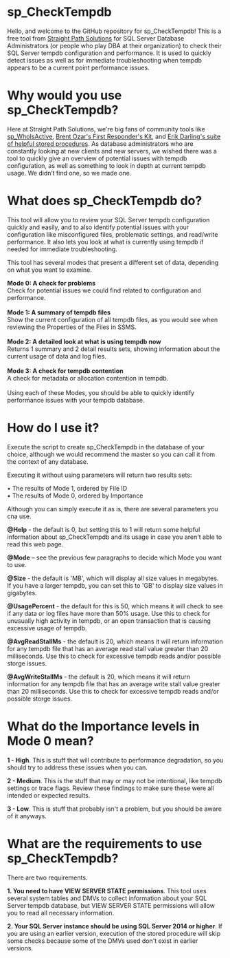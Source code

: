 # sp_CheckTempdb
Hello, and welcome to the GitHub repository for sp_CheckTempdb! This is a free tool from [Straight Path Solutions](https://straightpathsql.com/) for SQL Server Database Administrators (or people who play DBA at their organization) to check their SQL Server tempdb configuration and performance. It is used to quickly detect issues as well as for immediate troubleshooting when tempdb appears to be a current point performance issues.

# Why would you use sp_CheckTempdb?

Here at Straight Path Solutions, we're big fans of community tools like [sp_WhoIsActive](https://github.com/amachanic/sp_whoisactive/releases), [Brent Ozar's First Responder's Kit](https://github.com/BrentOzarULTD/SQL-Server-First-Responder-Kit/releases), and [Erik Darling's suite of helpful stored procedures](https://github.com/erikdarlingdata/DarlingData). As database administrators who are constantly looking at new clients and new servers, we wished there was a tool to quickly give an overview of potential issues with tempdb configuration, as well as something to look in depth at current tempdb usage. We didn’t find one, so we made one.

# What does sp_CheckTempdb do?

This tool will allow you to review your SQL Server tempdb configuration quickly and easily, and to also identify potential issues with your configuration like misconfigured files, problematic settings, and read/write performance. It also lets you look at what is currently using tempdb if needed for immediate troubleshooting.<p>

This tool has several modes that present a different set of data, depending on what you want to examine.<p>

**Mode 0: A check for problems** <br>
Check for potential issues we could find related to configuration and performance.<br>
<br>
**Mode 1: A summary of tempdb files** <br>
Show the current configuration of all tempdb files, as you would see when reviewing the Properties of the Files in SSMS.<br>
<br>
**Mode 2: A detailed look at what is using tempdb now** <br>
Returns 1 summary and 2 detail results sets, showing information about the current usage of data and log files.<br>
<br>
**Mode 3: A check for tempdb contention** <br>
A check for metadata or allocation contention in tempdb.<br>
<br>
Using each of these Modes, you should be able to quickly identify performance issues with your tempdb database.

# How do I use it?
Execute the script to create sp_CheckTempdb in the database of your choice, although we would recommend the master so you can call it from the context of any database.
<p>
Executing it without using parameters will return two results sets:<p>
• The results of Mode 1, ordered by File ID<br>
• The results of Mode 0, ordered by Importance
<p>
Although you can simply execute it as is, there are several parameters you cna use.<p>

**@Help** - the default is 0, but setting this to 1 will return some helpful information about sp_CheckTempdb and its usage in case you aren't able to read this web page.<p>

**@Mode** – see the previous few paragraphs to decide which Mode you want to use.<p>

**@Size** - the default is 'MB', which will display all size values in megabytes. If you have a larger tempdb, you can set this to 'GB' to display size values in gigabytes.<p>

**@UsagePercent** - the default for this is 50, which means it will check to see if any data or log files have more than 50% usage. Use this to check for unusually high activity in tempdb, or an open transaction that is causing excessive usage of tempdb.<p>

**@AvgReadStallMs** - the default is 20, which means it will return information for any tempdb file that has an average read stall value greater than 20 milliseconds. Use this to check for excessive tempdb reads and/or possible storge issues.<p>

**@AvgWriteStallMs** - the default is 20, which means it will return information for any tempdb file that has an average write stall value greater than 20 milliseconds. Use this to check for excessive tempdb reads and/or possible storge issues.<p>

# What do the Importance levels in Mode 0 mean?

**1 - High**. This is stuff that will contribute to performance degradation, so you should try to address these issues when you can.

**2 - Medium**. This is the stuff that may or may not be intentional, like tempdb settings or trace flags. Review these findings to make sure these were all intended or expected results.

**3 - Low**. This is stuff that probably isn't a problem, but you should be aware of it anyways.

# What are the requirements to use sp_CheckTempdb?

There are two requirements.<p>

**1. You need to have VIEW SERVER STATE permissions**. This tool uses several system tables and DMVs to collect information about your SQL Server tempdb database, but VIEW SERVER STATE permissions will allow you to read all necessary information.<p>

**2. Your SQL Server instance should be using SQL Server 2014 or higher**. If you are using an earlier version, execution of the stored procedure will skip some checks because some of the DMVs used don't exist in earlier versions.<p>

